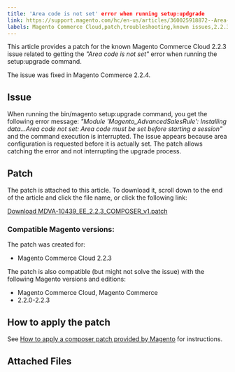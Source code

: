 ```yaml
---
title: 'Area code is not set' error when running setup:updgrade
link: https://support.magento.com/hc/en-us/articles/360025918872--Area-code-is-not-set-error-when-running-setup-updgrade
labels: Magento Commerce Cloud,patch,troubleshooting,known issues,2.2.3,setup:upgrade
---
```


This article provides a patch for the known Magento Commerce Cloud 2.2.3 issue related to getting the *"Area code is not set"* error when running the setup:upgrade command.

 The issue was fixed in Magento Commerce 2.2.4.

 Issue
-----

 When running the bin/magento setup:upgrade command, you get the following error message: *"Module 'Magento\_AdvancedSalesRule': Installing data...Area code not set: Area code must be set before starting a session"* and the command execution is interrupted. The issue appears because area configuration is requested before it is actually set. The patch allows catching the error and not interrupting the upgrade process.

 Patch
-----

 The patch is attached to this article. To download it, scroll down to the end of the article and click the file name, or click the following link:

 [Download MDVA-10439\_EE\_2.2.3\_COMPOSER\_v1.patch](https://support.magento.com/hc/en-us/article_attachments/360025885651/MDVA-10439_EE_2.2.3_COMPOSER_v1.patch)

 ### Compatible Magento versions:

 The patch was created for:

 
 * Magento Commerce Cloud 2.2.3
 
 The patch is also compatible (but might not solve the issue) with the following Magento versions and editions:

 
 * Magento Commerce Cloud, Magento Commerce
 * 2.2.0-2.2.3
 
 How to apply the patch
----------------------

 See [How to apply a composer patch provided by Magento](https://support.magento.com/hc/en-us/articles/360028367731) for instructions.

 Attached Files
--------------

